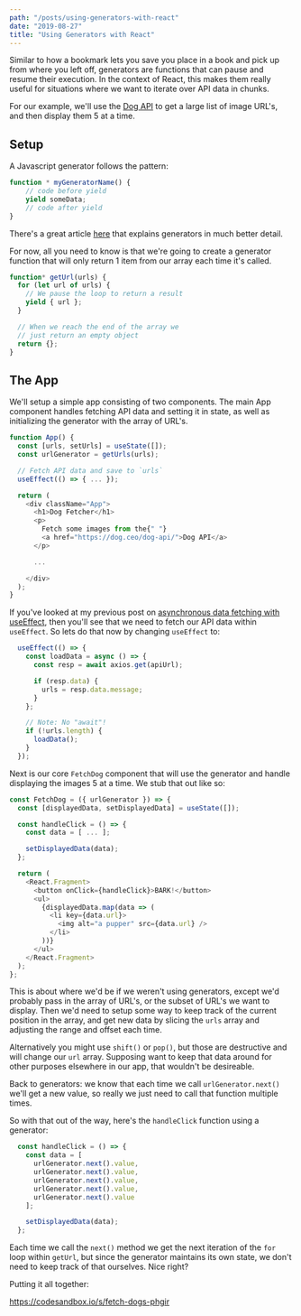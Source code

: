 ```yaml
---
path: "/posts/using-generators-with-react"
date: "2019-08-27"
title: "Using Generators with React"
---
```

Similar to how a bookmark lets you save you place in a book and pick up from where you left off, generators are functions that can pause and resume their execution. In the context of React, this makes them really useful for situations where we want to iterate over API data in chunks.

For our example, we'll use the [Dog API](https://dog.ceo/dog-api/) to get a large list of image URL's, and then display them 5 at a time.

## Setup

A Javascript generator follows the pattern:
```javascript
function * myGeneratorName() {
    // code before yield
    yield someData;
    // code after yield
}
```

There's a great article [here](https://codeburst.io/understanding-generators-in-es6-javascript-with-examples-6728834016d5) that explains generators in much better detail. 

For now, all you need to know is that we're going to create a generator function that will only return 1 item from our array each time it's called.

```javascript
function* getUrl(urls) {
  for (let url of urls) {
    // We pause the loop to return a result
    yield { url };
  }

  // When we reach the end of the array we
  // just return an empty object
  return {};
}
```


## The App

We'll setup a simple app consisting of two components. The main App component handles fetching API data and setting it in state, as well as initializing the generator with the array of URL's.

```javascript
function App() {
  const [urls, setUrls] = useState([]);
  const urlGenerator = getUrls(urls);

  // Fetch API data and save to `urls`
  useEffect(() => { ... });

  return (
    <div className="App">
      <h1>Dog Fetcher</h1>
      <p>
        Fetch some images from the{" "}
        <a href="https://dog.ceo/dog-api/">Dog API</a>
      </p>

      ...

    </div>
  );
}
```

If you've looked at my previous post on [asynchronous data fetching with useEffect](/react-hooks-async-useeffect), then you'll see that we need to fetch our API data within `useEffect`. So lets do that now by changing `useEffect` to:

```javascript
  useEffect(() => {
    const loadData = async () => {
      const resp = await axios.get(apiUrl);

      if (resp.data) {
        urls = resp.data.message;
      }
    };

    // Note: No "await"!
    if (!urls.length) {
      loadData();
    }
  });
```

Next is our core `FetchDog` component that will use the generator and handle displaying the images 5 at a time. We stub that out like so:

```javascript
const FetchDog = ({ urlGenerator }) => {
  const [displayedData, setDisplayedData] = useState([]);

  const handleClick = () => {
    const data = [ ... ];

    setDisplayedData(data);
  };

  return (
    <React.Fragment>
      <button onClick={handleClick}>BARK!</button>
      <ul>
        {displayedData.map(data => (
          <li key={data.url}>
            <img alt="a pupper" src={data.url} />
          </li>
        ))}
      </ul>
    </React.Fragment>
  );
};
```

This is about where we'd be if we weren't using generators, except we'd probably pass in the array of URL's, or the subset of URL's we want to display. Then we'd need to setup some way to keep track of the current position in the array, and get new data by slicing the `urls` array and adjusting the range and offset each time.

Alternatively you might use `shift()` or `pop()`, but those are destructive and will change our `url` array. Supposing want to keep that data around for other purposes elsewhere in our app, that wouldn't be desireable.

Back to generators: we know that each time we call `urlGenerator.next()` we'll get a new value, so really we just need to call that function multiple times.

So with that out of the way, here's the `handleClick` function using a generator:

```javascript
  const handleClick = () => {
    const data = [
      urlGenerator.next().value,
      urlGenerator.next().value,
      urlGenerator.next().value,
      urlGenerator.next().value,
      urlGenerator.next().value
    ];

    setDisplayedData(data);
  };
```

Each time we call the `next()` method we get the next iteration of the `for` loop within `getUrl`, but since the generator maintains its own state, we don't need to keep track of that ourselves. Nice right?

Putting it all together:

https://codesandbox.io/s/fetch-dogs-phgir